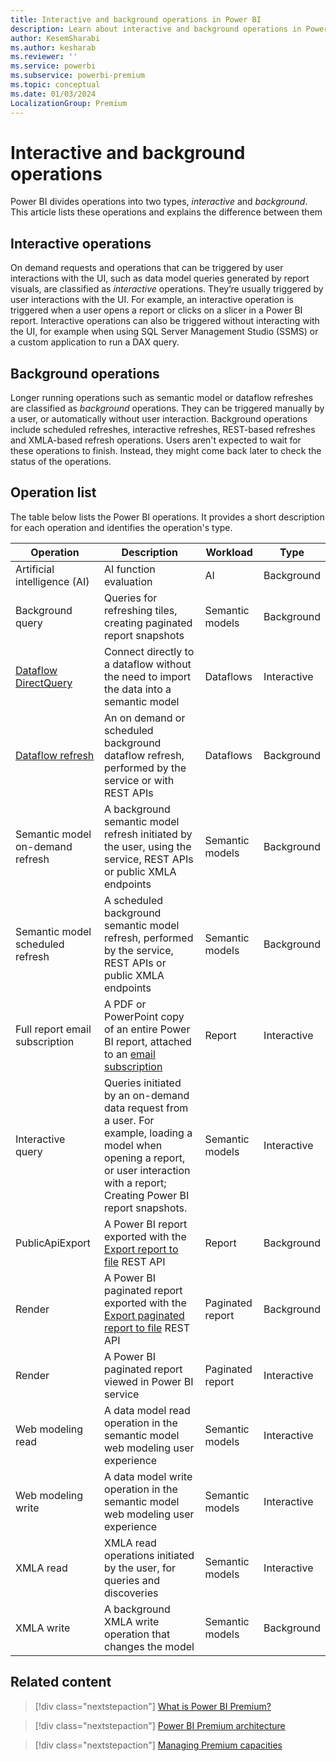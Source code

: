 ```yaml
---
title: Interactive and background operations in Power BI
description: Learn about interactive and background operations in Power BI 
author: KesemSharabi
ms.author: kesharab
ms.reviewer: ''
ms.service: powerbi
ms.subservice: powerbi-premium
ms.topic: conceptual
ms.date: 01/03/2024
LocalizationGroup: Premium
---
```

# Interactive and background operations

Power BI divides operations into two types, *interactive* and *background*. This article lists these operations and explains the difference between them

## Interactive operations

On demand requests and operations that can be triggered by user interactions with the UI, such as data model queries generated by report visuals, are classified as *interactive* operations. They’re usually triggered by user interactions with the UI. For example, an interactive operation is triggered when a user opens a report or clicks on a slicer in a Power BI report. Interactive operations can also be triggered without interacting with the UI, for example when using SQL Server Management Studio (SSMS) or a custom application to run a DAX query.

## Background operations

Longer running operations such as semantic model or dataflow refreshes are classified as *background* operations. They can be triggered manually by a user, or automatically without user interaction. Background operations include scheduled refreshes, interactive refreshes, REST-based refreshes and XMLA-based refresh operations. Users aren't expected to wait for these operations to finish. Instead, they might come back later to check the status of the operations.

## Operation list

The table below lists the Power BI operations. It provides a short description for each operation and identifies the operation's type.

| Operation            | Description  | Workload  | Type |
|----------------------|--------------|-----------|------|
| Artificial intelligence (AI) | AI function evaluation | AI |Background |
| Background query     | Queries for refreshing tiles, creating paginated report snapshots| Semantic models | Background  |
| [Dataflow DirectQuery](../transform-model/dataflows/dataflows-directquery.md) | Connect directly to a dataflow without the need to import the data into a semantic model | Dataflows | Interactive |
| [Dataflow refresh](../transform-model/dataflows/dataflows-understand-optimize-refresh.md) | An on demand or scheduled background dataflow refresh, performed by the service or with REST APIs | Dataflows | Background |
| Semantic model on-demand refresh | A background semantic model refresh initiated by the user, using the service, REST APIs or public XMLA endpoints | Semantic models | Background |
| Semantic model scheduled refresh | A scheduled background semantic model refresh, performed by the service, REST APIs or public XMLA endpoints | Semantic models | Background |
| Full report email subscription | A PDF or PowerPoint copy of an entire Power BI report, attached to an [email subscription](/power-bi/collaborate-share/end-user-subscribe) | Report | Interactive |
| Interactive query    | Queries initiated by an on-demand data request from a user. For example, loading a model when opening a report, or user interaction with a report; Creating Power BI report snapshots. | Semantic models | Interactive |
| PublicApiExport | A Power BI report exported with the [Export report to file](../developer/embedded/export-to.md) REST API | Report | Background |
| Render | A Power BI paginated report exported with the [Export paginated report to file](../developer/embedded/export-paginated-report.md) REST API | Paginated report | Background |
| Render | A Power BI paginated report viewed in Power BI service | Paginated report | Interactive |
| Web modeling read | A data model read operation in the semantic model web modeling user experience | Semantic models | Interactive |
| Web modeling write | A data model write operation in the semantic model web modeling user experience  | Semantic models | Interactive |
| XMLA read | XMLA read operations initiated by the user, for queries and discoveries  | Semantic models | Interactive |
| XMLA write | A background XMLA write operation that changes the model | Semantic models | Background |

## Related content

> [!div class="nextstepaction"]
> [What is Power BI Premium?](service-premium-what-is.md)

> [!div class="nextstepaction"]
> [Power BI Premium architecture](service-premium-architecture.md)

> [!div class="nextstepaction"]
> [Managing Premium capacities](service-premium-capacity-manage.md)
